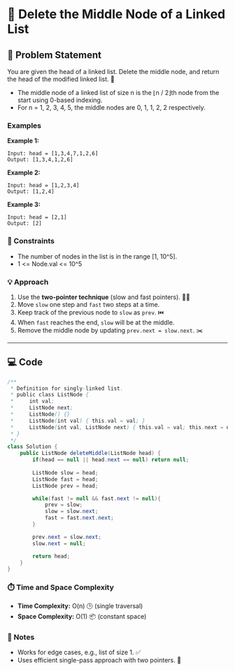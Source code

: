 # 📝 Delete the Middle Node of a Linked List

## 📌 Problem Statement

You are given the head of a linked list. Delete the middle node, and return the head of the modified linked list. 🔗

* The middle node of a linked list of size n is the ⌊n / 2⌋th node from the start using 0-based indexing.
* For n = 1, 2, 3, 4, 5, the middle nodes are 0, 1, 1, 2, 2 respectively.

### Examples

**Example 1:**

```
Input: head = [1,3,4,7,1,2,6]
Output: [1,3,4,1,2,6]
```

**Example 2:**

```
Input: head = [1,2,3,4]
Output: [1,2,4]
```

**Example 3:**

```
Input: head = [2,1]
Output: [2]
```

### 📏 Constraints

* The number of nodes in the list is in the range [1, 10^5].
* 1 <= Node.val <= 10^5

### 💡 Approach

1. Use the **two-pointer technique** (slow and fast pointers). 🐢🐇
2. Move `slow` one step and `fast` two steps at a time.
3. Keep track of the previous node to `slow` as `prev`. ⏮️
4. When `fast` reaches the end, `slow` will be at the middle.
5. Remove the middle node by updating `prev.next = slow.next`. ✂️

---

## 💻 Code

```java
/**
 * Definition for singly-linked list.
 * public class ListNode {
 *     int val;
 *     ListNode next;
 *     ListNode() {}
 *     ListNode(int val) { this.val = val; }
 *     ListNode(int val, ListNode next) { this.val = val; this.next = next; }
 * }
 */
class Solution {
    public ListNode deleteMiddle(ListNode head) {
        if(head == null || head.next == null) return null;
        
        ListNode slow = head;
        ListNode fast = head;
        ListNode prev = head;

        while(fast != null && fast.next != null){
            prev = slow;
            slow = slow.next;
            fast = fast.next.next;
        }

        prev.next = slow.next;
        slow.next = null;

        return head;
    }
}
```

### ⏱️ Time and Space Complexity

* **Time Complexity:** O(n) 🕒 (single traversal)
* **Space Complexity:** O(1) 📦 (constant space)

### 📝 Notes

* Works for edge cases, e.g., list of size 1. ✅
* Uses efficient single-pass approach with two pointers. 🔀
